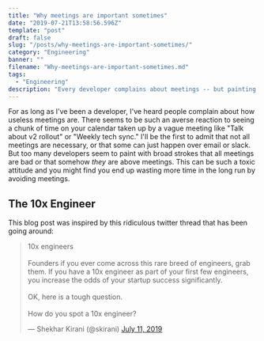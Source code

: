 ```yaml
---
title: "Why meetings are important sometimes"
date: "2019-07-21T13:58:56.596Z"
template: "post"
draft: false
slug: "/posts/why-meetings-are-important-sometimes/"
category: "Engineering"
banner: ""
filename: "Why-meetings-are-important-sometimes.md"
tags:
  - "Engineering"
description: "Every developer complains about meetings -- but painting with broad strokes of 'meetings are useless' can be toxic. There are some things you should ask yourself before going into a meeting."
---
```


For as long as I've been a developer, I've heard people complain about how useless meetings are.
There seems to be such an averse reaction to seeing a chunk of time on your calendar taken up by a vague meeting like "Talk about v2 rollout" or "Weekly tech sync."
I'll be the first to admit that not all meetings are necessary, or that some can just happen over email or slack.
But too many developers seem to paint with broad strokes that all meetings are bad or that somehow _they_ are above meetings.
This can be such a toxic attitude and you might find you end up wasting more time in the long run by avoiding meetings.

## The 10x Engineer

This blog post was inspired by this ridiculous twitter thread that has been going around:

<blockquote class="twitter-tweet"><p lang="en" dir="ltr">10x engineers<br><br>Founders if you ever come across this rare breed of engineers, grab them. If you have a 10x engineer as part of your first few engineers, you increase the odds of your startup success significantly.<br><br>OK, here is a tough question.<br><br>How do you spot a 10x engineer?</p>&mdash; Shekhar Kirani (@skirani) <a href="https://twitter.com/skirani/status/1149302828420067328?ref_src=twsrc%5Etfw">July 11, 2019</a></blockquote> <script async src="https://platform.twitter.com/widgets.js" charset="utf-8"></script>
